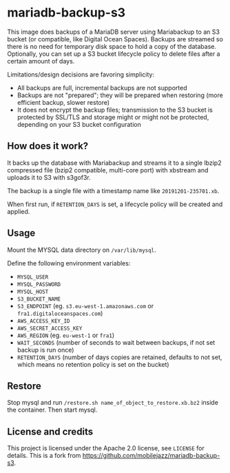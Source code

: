 # mariadb-backup-s3

This image does backups of a MariaDB server using Mariabackup to an S3 bucket (or compatible, like Digital Ocean Spaces). Backups are streamed so there is no need for temporary disk space to hold a copy of the database. Optionally, you can set up a S3 bucket lifecycle policy to delete files after a certain amount of days.

Limitations/design decisions are favoring simplicity:
 
 * All backups are full, incremental backups are not supported
 * Backups are not "prepared"; they will be prepared when restoring (more efficient backup, slower restore)
 * It does not encrypt the backup files; transmission to the S3 bucket is protected by SSL/TLS and storage might or might not be protected, depending on your S3 bucket configuration

## How does it work?
It backs up the database with Mariabackup and streams it to a single lbzip2 compressed file (bzip2 compatible, multi-core port) with xbstream and uploads it to S3 with s3gof3r.

The backup is a single file with a timestamp name like `20191201-235701.xb`.

When first run, if `RETENTION_DAYS` is set, a lifecycle policy will be created and applied.

## Usage

Mount the MYSQL data directory on `/var/lib/mysql`.

Define the following environment variables:

 * `MYSQL_USER`
 * `MYSQL_PASSWORD`
 * `MYSQL_HOST`
 * `S3_BUCKET_NAME`
 * `S3_ENDPOINT` (eg. `s3.eu-west-1.amazonaws.com` or `fra1.digitaloceanspaces.com`)
 * `AWS_ACCESS_KEY_ID`
 * `AWS_SECRET_ACCESS_KEY`
 * `AWS_REGION` (eg. `eu-west-1` or `fra1`)
 * `WAIT_SECONDS` (number of seconds to wait between backups, if not set backup is run once)
 * `RETENTION_DAYS` (number of days copies are retained, defaults to not set, which means no retention policy is set on the bucket)

## Restore

Stop mysql and run `/restore.sh name_of_object_to_restore.xb.bz2` inside the container. Then start mysql.

## License and credits

This project is licensed under the Apache 2.0 license, see `LICENSE` for details. This is a fork from https://github.com/mobilejazz/mariadb-backup-s3.